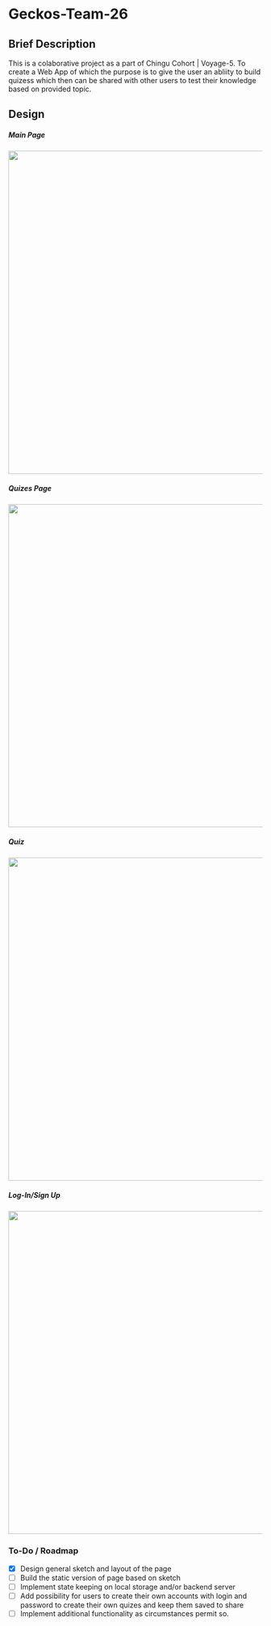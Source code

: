 # Geckos-Team-26

## Brief Description

This is a colaborative project as a part of Chingu Cohort | Voyage-5. To create a Web App of which the purpose is to give the user an abliity to build quizess which then can be shared with other users to test their knowledge based on provided topic.

## Design 
##### Main Page
<p align="center">
  <img src="https://preview.ibb.co/c9eryJ/Main.png" width="640"/>
</p>

##### Quizes Page
<p align="center">
  <img src="https://preview.ibb.co/hdsgyJ/Quizes.png" width="640"/>
</p>

##### Quiz
<p align="center">
  <img src="https://preview.ibb.co/jTtKnd/Quiz_Page.png" width="640"/>
</p>

##### Log-In/Sign Up
<p align="center">
  <img src="https://preview.ibb.co/hJbB0y/Login.png" width="640"/>
</p>

### To-Do / Roadmap

- [x] Design general sketch and layout of the page
- [ ] Build the static version of page based on sketch
- [ ] Implement state keeping on local storage and/or backend server
- [ ] Add possibility for users to create their own accounts with login and password to create their own quizes and keep them saved to share
- [ ] Implement additional functionality as circumstances permit so.